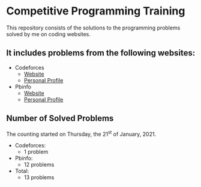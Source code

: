 # Competitive Programming Training

This repository consists of the solutions to the programming problems solved by me on coding websites.

## It includes problems from the following websites:

- Codeforces
  - [Website](https://codeforces.com/)
  - [Personal Profile](https://codeforces.com/profile/TudorGalatan)
- Pbinfo
  - [Website](https://www.pbinfo.ro/)
  - [Personal Profile](https://www.pbinfo.ro/profil/tudorgalatan)

## Number of Solved Problems

The counting started on Thursday, the 21<sup>st</sup> of January, 2021.

- Codeforces:
  - 1 problem
- Pbinfo:
  - 12 problems
- Total:
  - 13 problems